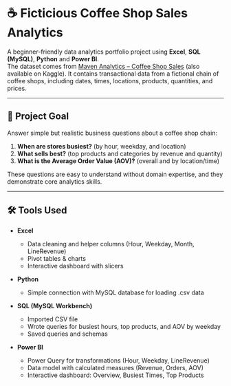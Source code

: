 # ☕ Ficticious Coffee Shop Sales Analytics

A beginner-friendly data analytics portfolio project using **Excel**, **SQL (MySQL)**, **Python** and **Power BI**.  
The dataset comes from [Maven Analytics – Coffee Shop Sales](https://www.mavenanalytics.io/data-playground?dataSet=coffee-shop-sales) (also available on Kaggle). It contains transactional data from a fictional chain of coffee shops, including dates, times, locations, products, quantities, and prices.

---

## 🎯 Project Goal

Answer simple but realistic business questions about a coffee shop chain:

1. **When are stores busiest?** (by hour, weekday, and location)  
2. **What sells best?** (top products and categories by revenue and quantity)  
3. **What is the Average Order Value (AOV)?** (overall and by location/time)  

These questions are easy to understand without domain expertise, and they demonstrate core analytics skills.

---

## 🛠️ Tools Used

- **Excel**  
  - Data cleaning and helper columns (Hour, Weekday, Month, LineRevenue)  
  - Pivot tables & charts  
  - Interactive dashboard with slicers  

- **Python**
  - Simple connection with MySQL database for loading .csv data

- **SQL (MySQL Workbench)**  
  - Imported CSV file  
  - Wrote queries for busiest hours, top products, and AOV by weekday  
  - Saved queries and schemas

- **Power BI**  
  - Power Query for transformations (Hour, Weekday, LineRevenue)  
  - Data model with calculated measures (Revenue, Orders, AOV)  
  - Interactive dashboard: Overview, Busiest Times, Top Products  